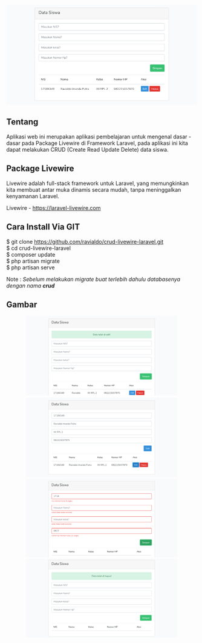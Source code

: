 <p align="center"><img src="https://github.com/ravialdo/crud-livewire-laravel/blob/master/public/img/read.png" width="600"></p>

## Tentang
Aplikasi web ini merupakan aplikasi pembelajaran untuk mengenal dasar - dasar pada Package Livewire di Framework Laravel, pada aplikasi ini kita dapat melakukan CRUD (Create Read Update Delete) data siswa.


## Package Livewire
Livewire adalah full-stack framework untuk Laravel, yang memungkinkan kita membuat antar muka dinamis secara mudah, tanpa meninggalkan kenyamanan Laravel.

Livewire - https://laravel-livewire.com

## Cara Install Via GIT

$ git clone https://github.com/ravialdo/crud-livewire-laravel.git <br>
$ cd crud-livewire-laravel <br>
$ composer update <br>
$ php artisan migrate <br>
$ php artisan serve <br>

Note :
<i>
Sebelum melakukan migrate buat terlebih dahulu databasenya dengan nama <b>crud</b>
</i>

## Gambar

<p align="center">
<img src="https://github.com/ravialdo/crud-livewire-laravel/blob/master/public/img/edit.png" width="400">
<img src="https://github.com/ravialdo/crud-livewire-laravel/blob/master/public/img/update.png" width="400">
<img src="https://github.com/ravialdo/crud-livewire-laravel/blob/master/public/img/validate.png" width="400">
<img src="https://github.com/ravialdo/crud-livewire-laravel/blob/master/public/img/delete.png" width="400">
</p>
